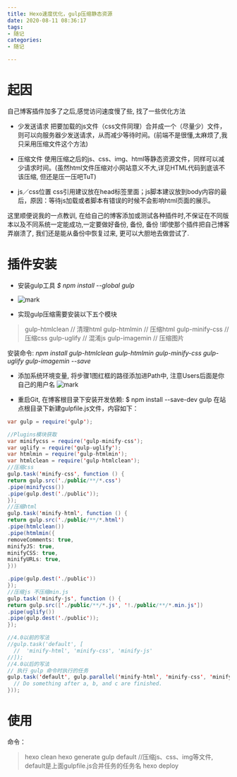 ```yaml
---
title: Hexo速度优化，gulp压缩静态资源
date: 2020-08-11 08:36:17
tags:
- 随记
categories:
- 随记

---
```


# 起因
自己博客插件加多了之后,感觉访问速度慢了些, 找了一些优化方法
- 少发送请求
把要加载的js文件（css文件同理）合并成一个（尽量少）文件，则可以向服务器少发送请求，从而减少等待时间。(前端不是很懂,太麻烦了,我只采用压缩文件这个方法)

- 压缩文件
使用压缩之后的js、css、img、html等静态资源文件，同样可以减少请求时间。(虽然html文件压缩对小网站意义不大,详见HTML代码到底该不该压缩, 但还是压一压吧TuT)

- js／css位置
css引用建议放在head标签里面；js脚本建议放到body内容的最后，原因：等待js加载或者脚本有错误的时候不会影响html页面的展示。

这里顺便说我的一点教训, 在给自己的博客添加或测试各种插件时,不保证在不同版本以及不同系统一定能成功,一定要做好备份, 备份, 备份 !即使那个插件把自己博客弄崩溃了, 我们还是能从备份中恢复过来, 更可以大胆地去做尝试了.
# 插件安装
- 安装gulp工具
*$ npm install --global gulp*
- ![mark](http://image.codingce.com.cn/blog/20200811/083940539.png)

- 实现gulp压缩需要安装以下五个模块
>gulp-htmlclean // 清理html
gulp-htmlmin // 压缩html
gulp-minify-css // 压缩css
gulp-uglify // 混淆js
gulp-imagemin // 压缩图片

安装命令: *npm install gulp-htmlclean gulp-htmlmin gulp-minify-css gulp-uglify gulp-imagemin --save*

- 添加系统环境变量, 将步骤1图红框的路径添加进Path中, 注意Users后面是你自己的用户名
![mark](http://image.codingce.com.cn/blog/20200811/084059097.png)

- 重启Git, 在博客根目录下安装开发依赖: $ npm install --save-dev gulp
在站点根目录下新建gulpfile.js文件，内容如下：
```java
var gulp = require('gulp');

//Plugins模块获取
var minifycss = require('gulp-minify-css');
var uglify = require('gulp-uglify');
var htmlmin = require('gulp-htmlmin');
var htmlclean = require('gulp-htmlclean');
//压缩css
gulp.task('minify-css', function () {
return gulp.src('./public/**/*.css')
.pipe(minifycss())
.pipe(gulp.dest('./public'));
});
//压缩html
gulp.task('minify-html', function () {
return gulp.src('./public/**/*.html')
.pipe(htmlclean())
.pipe(htmlmin({
removeComments: true,
minifyJS: true,
minifyCSS: true,
minifyURLs: true,
}))

.pipe(gulp.dest('./public'))
});
//压缩js 不压缩min.js
gulp.task('minify-js', function () {
return gulp.src(['./public/**/*.js', '!./public/**/*.min.js'])
.pipe(uglify())
.pipe(gulp.dest('./public'));
});

//4.0以前的写法 
//gulp.task('default', [
  //  'minify-html', 'minify-css', 'minify-js'
//]);
//4.0以后的写法
// 执行 gulp 命令时执行的任务
gulp.task('default', gulp.parallel('minify-html', 'minify-css', 'minify-js', function() {
  // Do something after a, b, and c are finished.
}));
```

# 使用
命令：
>hexo clean
hexo generate
gulp default     //压缩js、css、img等文件, default是上面gulpfile.js合并任务的任务名
hexo deploy
